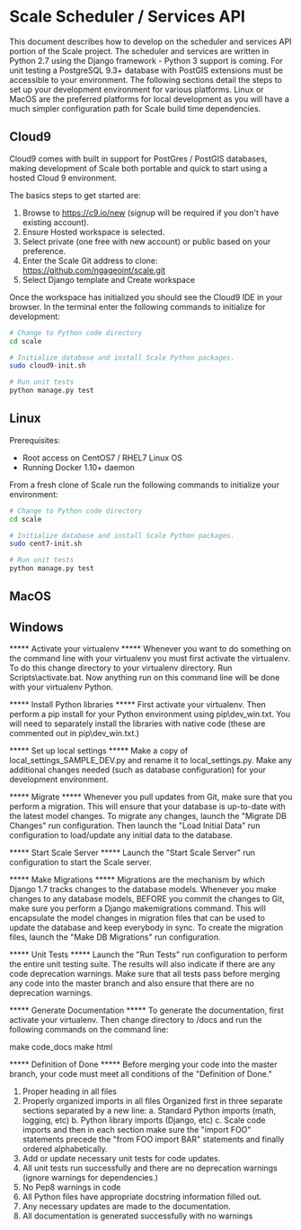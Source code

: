 # Scale Scheduler / Services API

This document describes how to develop on the scheduler and services API portion of the Scale project. The scheduler and
services are written in Python 2.7 using the Django framework - Python 3 support is coming. For unit testing a
PostgreSQL 9.3+ database with PostGIS extensions must be accessible to your environment. The following sections detail
the steps to set up your development environment for various platforms. Linux or MacOS are the preferred platforms for
local development as you will have a much simpler configuration path for Scale build time dependencies.

## Cloud9

Cloud9 comes with built in support for PostGres / PostGIS databases, making development of Scale both portable and
quick to start using a hosted Cloud 9 environment.

The basics steps to get started are:

1. Browse to https://c9.io/new (signup will be required if you don't have existing account).
1. Ensure Hosted workspace is selected.
1. Select private (one free with new account) or public based on your preference.
1. Enter the Scale Git address to clone: https://github.com/ngageoint/scale.git
1. Select Django template and Create workspace

Once the workspace has initialized you should see the Cloud9 IDE in your browser. In the terminal enter the following
commands to initialize for development:

```bash
# Change to Python code directory
cd scale

# Initialize database and install Scale Python packages.
sudo cloud9-init.sh

# Run unit tests
python manage.py test
```

## Linux

Prerequisites:
- Root access on CentOS7 / RHEL7 Linux OS
- Running Docker 1.10+ daemon

From a fresh clone of Scale run the following commands to initialize your environment:

```bash
# Change to Python code directory
cd scale

# Initialize database and install Scale Python packages.
sudo cent7-init.sh

# Run unit tests
python manage.py test
```

## MacOS

## Windows


***** Activate your virtualenv *****
Whenever you want to do something on the command line with your virtualenv you
must first activate the virtualenv. To do this change directory to your
virtualenv directory. Run Scripts\activate.bat. Now anything run on this
command line will be done with your virtualenv Python.

***** Install Python libraries *****
First activate your virtualenv. Then perform a pip install for your Python
environment using pip\dev_win.txt. You will need to separately install the
libraries with native code (these are commented out in pip\dev_win.txt.)

***** Set up local settings *****
Make a copy of local_settings_SAMPLE_DEV.py and rename it to local_settings.py.
Make any additional changes needed (such as database configuration) for your
development environment.

***** Migrate *****
Whenever you pull updates from Git, make sure that you perform a migration.
This will ensure that your database is up-to-date with the latest model changes.
To migrate any changes, launch the "Migrate DB Changes" run configuration. Then
launch the "Load Initial Data" run configuration to load/update any initial
data to the database.

***** Start Scale Server *****
Launch the "Start Scale Server" run configuration to start the Scale server.

***** Make Migrations *****
Migrations are the mechanism by which Django 1.7 tracks changes to the database
models. Whenever you make changes to any database models, BEFORE you commit the
changes to Git, make sure you perform a Django makemigrations command. This
will encapsulate the model changes in migration files that can be used to
update the database and keep everybody in sync. To create the migration files,
launch the "Make DB Migrations" run configuration.

***** Unit Tests *****
Launch the "Run Tests" run configuration to perform the entire unit testing
suite. The results will also indicate if there are any code deprecation
warnings. Make sure that all tests pass before merging any code into the master
branch and also ensure that there are no deprecation warnings.

***** Generate Documentation *****
To generate the documentation, first activate your virtualenv. Then change
directory to /docs and run the following commands on the command line:

make code_docs
make html

***** Definition of Done *****
Before merging your code into the master branch, your code must meet all
conditions of the "Definition of Done."

1. Proper heading in all files
2. Properly organized imports in all files
	Organized first in three separate sections separated by a new line:
		a. Standard Python imports (math, logging, etc)
		b. Python library imports (Django, etc)
		c. Scale code imports
	and then in each section make sure the "import FOO" statements precede the
	"from FOO import BAR" statements and finally ordered alphabetically.
3. Add or update necessary unit tests for code updates.
4. All unit tests run successfully and there are no deprecation warnings (ignore
   warnings for dependencies.)
5. No Pep8 warnings in code
6. All Python files have appropriate docstring information filled out.
7. Any necessary updates are made to the documentation.
8. All documentation is generated successfully with no warnings
